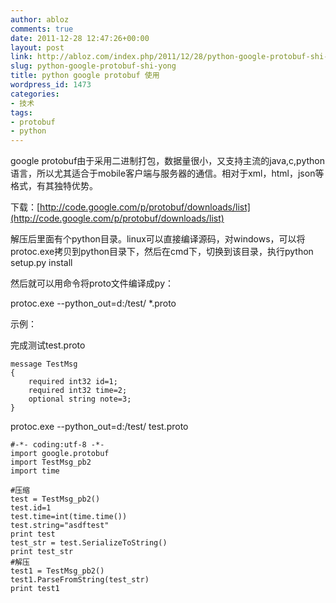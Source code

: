 ```yaml
---
author: abloz
comments: true
date: 2011-12-28 12:47:26+00:00
layout: post
link: http://abloz.com/index.php/2011/12/28/python-google-protobuf-shi-yong/
slug: python-google-protobuf-shi-yong
title: python google protobuf 使用
wordpress_id: 1473
categories:
- 技术
tags:
- protobuf
- python
---
```


google protobuf由于采用二进制打包，数据量很小，又支持主流的java,c,python语言，所以尤其适合于mobile客户端与服务器的通信。相对于xml，html，json等格式，有其独特优势。

下载：[http://code.google.com/p/protobuf/downloads/list](http://code.google.com/p/protobuf/downloads/list)

解压后里面有个python目录。linux可以直接编译源码，对windows，可以将protoc.exe拷贝到python目录下，然后在cmd下，切换到该目录，执行python setup.py install



然后就可以用命令将proto文件编译成py：

protoc.exe --python_out=d:/test/ *.proto



示例：

完成测试test.proto

    
    message TestMsg
    {
        required int32 id=1;
        required int32 time=2;
        optional string note=3;
    }


protoc.exe --python_out=d:/test/ test.proto

    
    #-*- coding:utf-8 -*-
    import google.protobuf
    import TestMsg_pb2
    import time
    
    #压缩
    test = TestMsg_pb2()
    test.id=1
    test.time=int(time.time())
    test.string="asdftest"
    print test
    test_str = test.SerializeToString()
    print test_str
    #解压
    test1 = TestMsg_pb2()
    test1.ParseFromString(test_str)
    print test1
